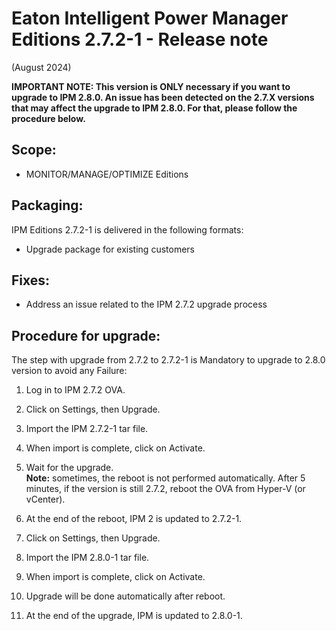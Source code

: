 # Eaton Intelligent Power Manager Editions 2.7.2-1 - Release note
(August 2024)

**IMPORTANT NOTE: This version is ONLY necessary if you want to upgrade to IPM 2.8.0. An issue has been detected on the 2.7.X versions that may affect the upgrade to IPM 2.8.0. For that, please follow the procedure below.**


## Scope:
* MONITOR/MANAGE/OPTIMIZE Editions

## Packaging:
IPM Editions 2.7.2-1 is delivered in the following formats:
- Upgrade package for existing customers

## Fixes:
- Address an issue related to the IPM 2.7.2 upgrade process

## Procedure for upgrade:
The step with upgrade from 2.7.2 to 2.7.2-1 is Mandatory to upgrade to 2.8.0 version to avoid any Failure:
1.	Log in to IPM 2.7.2 OVA.
2.	Click on Settings, then Upgrade.
3.	Import the IPM 2.7.2-1 tar file.
4.	When import is complete, click on Activate.
5.	Wait for the upgrade.<BR>
**Note:** sometimes, the reboot is not performed automatically. After 5 minutes, if the version is still 2.7.2, reboot the OVA from Hyper-V (or vCenter).

7.	At the end of the reboot, IPM 2 is updated to 2.7.2-1.
8.	Click on Settings, then Upgrade.
9.	Import the IPM 2.8.0-1 tar file.
10.	When import is complete, click on Activate.
11.	Upgrade will be done automatically after reboot.
12.	At the end of the upgrade, IPM is updated to 2.8.0-1.
